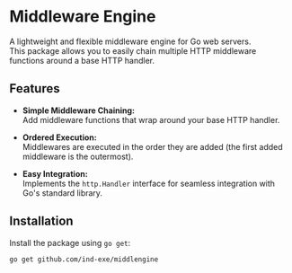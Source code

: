 # Middleware Engine

A lightweight and flexible middleware engine for Go web servers.  
This package allows you to easily chain multiple HTTP middleware functions around a base HTTP handler.

## Features

- **Simple Middleware Chaining:**  
  Add middleware functions that wrap around your base HTTP handler.
- **Ordered Execution:**  
  Middlewares are executed in the order they are added (the first added middleware is the outermost).

- **Easy Integration:**  
  Implements the `http.Handler` interface for seamless integration with Go's standard library.

## Installation

Install the package using `go get`:

```bash
go get github.com/ind-exe/middlengine
```
